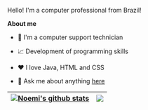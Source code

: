 Hello! I'm a computer professional from Brazil!

**About me**

- 💼 I'm a computer support technician

- 📈 Development of programming skills

- ❤️ I love Java, HTML and CSS

- 💬 Ask me about anything [here](https://github.com/NoemiGabis64/NoemiGabis64/issues)


| <a href="https://github.com/NoemiGabis64/github-readme-stats"><img align="center" src="https://github-readme-stats.vercel.app/api?username=NoemiGabis64&show_icons=true&include_all_commits=true&theme=buefy&hide_border=true" alt="Noemi's github stats" /></a> | <a href="https://github.com/anuraghazra/github-readme-stats"><img align="center" src="https://github-readme-stats.vercel.app/api/top-langs/?username=NoemiGabis64&layout=compact&theme=buefy&hide_border=true" /></a> |
| ------------- | ------------- |

